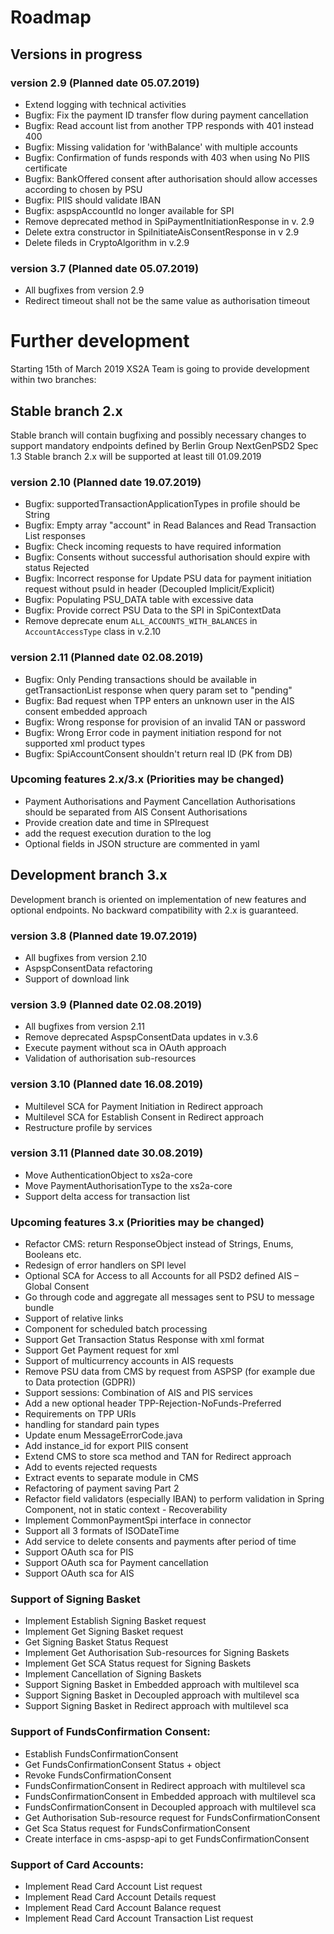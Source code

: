 # Roadmap

## Versions in progress

### version 2.9 (Planned date 05.07.2019)
- Extend logging with technical activities 
- Bugfix: Fix the payment ID transfer flow during payment cancellation
- Bugfix: Read account list from another TPP responds with 401 instead 400
- Bugfix: Missing validation for 'withBalance' with multiple accounts
- Bugfix: Confirmation of funds responds with 403 when using No PIIS certificate
- Bugfix: BankOffered consent after authorisation should allow accesses according to chosen by PSU 
- Bugfix: PIIS should validate IBAN 
- Bugfix: aspspAccountId no longer available for SPI 
- Remove deprecated method in SpiPaymentInitiationResponse in v. 2.9 
- Delete extra constructor in SpiInitiateAisConsentResponse in v 2.9 
- Delete fileds in CryptoAlgorithm in v.2.9


### version 3.7 (Planned date 05.07.2019)
- All bugfixes from version 2.9
- Redirect timeout shall not be the same value as authorisation timeout 


# Further development
Starting 15th of March 2019 XS2A Team is going to provide development within two branches:

## Stable branch 2.x
Stable branch will contain bugfixing and possibly necessary changes to support mandatory endpoints defined by Berlin Group NextGenPSD2 Spec 1.3
Stable branch 2.x will be supported at least till 01.09.2019



### version 2.10 (Planned date 19.07.2019)
- Bugfix: supportedTransactionApplicationTypes in profile should be String 
- Bugfix: Empty array "account" in Read Balances and Read Transaction List responses
- Bugfix: Check incoming requests to have required information
- Bugfix: Consents without successful authorisation should expire with status Rejected
- Bugfix: Incorrect response for Update PSU data for payment initiation request without psuId in header (Decoupled Implicit/Explicit) 
- Bugfix: Populating PSU_DATA table with excessive data
- Bugfix: Provide correct PSU Data to the SPI in SpiContextData
- Remove deprecate enum `ALL_ACCOUNTS_WITH_BALANCES` in `AccountAccessType` class in v.2.10

### version 2.11 (Planned date 02.08.2019)
- Bugfix: Only Pending transactions should be available in getTransactionList response when query param set to "pending"
- Bugfix: Bad request when TPP enters an unknown user in the AIS consent embedded approach
- Bugfix: Wrong response for provision of an invalid TAN or password 
- Bugfix: Wrong Error code in payment initiation respond for not supported xml product types 
- Bugfix: SpiAccountConsent shouldn't return real ID (PK from DB)


### Upcoming features 2.x/3.x (Priorities may be changed)
- Payment Authorisations and Payment Cancellation Authorisations should be separated from AIS Consent Authorisations 
- Provide creation date and time in SPIrequest 
- add the request execution duration to the log  
- Optional fields in JSON structure are commented in yaml 


## Development branch 3.x
Development branch is oriented on implementation of new features and optional endpoints.
No backward compatibility with 2.x is guaranteed.


### version 3.8 (Planned date 19.07.2019)
- All bugfixes from version 2.10
- AspspConsentData refactoring
- Support of download link 


### version 3.9 (Planned date 02.08.2019)
- All bugfixes from version 2.11
- Remove deprecated AspspConsentData updates in v.3.6
- Execute payment without sca in OAuth approach 
- Validation of authorisation sub-resources


### version 3.10 (Planned date 16.08.2019)
- Multilevel SCA for Payment Initiation in Redirect approach
- Multilevel SCA for Establish Consent in Redirect approach 
- Restructure profile by services 


### version 3.11 (Planned date 30.08.2019)
- Move AuthenticationObject to xs2a-core 
- Move PaymentAuthorisationType to the xs2a-core 
- Support delta access for transaction list 


### Upcoming features 3.x (Priorities may be changed)
- Refactor CMS: return ResponseObject instead of Strings, Enums, Booleans etc.
- Redesign of error handlers on SPI level 
- Optional SCA for Access to all Accounts for all PSD2 defined AIS – Global Consent 
- Go through code and aggregate all messages sent to PSU to message bundle  
- Support of relative links
- Component for scheduled batch processing 
- Support Get Transaction Status Response with xml format 
- Support Get Payment request for xml 
- Support of multicurrency accounts in AIS requests 
- Remove PSU data from CMS by request from ASPSP (for example due to Data protection (GDPR)) 
- Support sessions: Combination of AIS and PIS services 
- Add a new optional header TPP-Rejection-NoFunds-Preferred 
- Requirements on TPP URIs  
- handling for standard pain types
- Update enum MessageErrorCode.java 
- Add instance_id for export PIIS consent 
- Extend CMS to store sca method and TAN for Redirect approach 
- Add to events rejected requests 
- Extract events to separate module in CMS 
- Refactoring of payment saving Part 2 
- Refactor field validators (especially IBAN) to perform validation in Spring Component, not in static context - Recoverability 
- Implement CommonPaymentSpi interface in connector 
- Support all 3 formats of ISODateTime 
- Add service to delete consents and payments after period of time 
- Support OAuth sca for PIS
- Support OAuth sca for Payment cancellation
- Support OAuth sca for AIS 

### Support of Signing Basket
- Implement Establish Signing Basket request
- Implement Get Signing Basket request
- Get Signing Basket Status Request
- Implement Get Authorisation Sub-resources for Signing Baskets
- Implement Get SCA Status request for Signing Baskets
- Implement Cancellation of Signing Baskets
- Support Signing Basket in Embedded approach with multilevel sca
- Support Signing Basket in Decoupled approach with multilevel sca
- Support Signing Basket in Redirect approach with multilevel sca

### Support of FundsConfirmation Consent:
- Establish FundsConfirmationConsent 
- Get FundsConfirmationConsent Status + object
- Revoke FundsConfirmationConsent
- FundsConfirmationConsent in Redirect approach with multilevel sca
- FundsConfirmationConsent in Embedded approach with multilevel sca
- FundsConfirmationConsent in Decoupled approach with multilevel sca
- Get Authorisation Sub-resource request for FundsConfirmationConsent
- Get Sca Status request for FundsConfirmationConsent 
- Create interface in cms-aspsp-api to get FundsConfirmationConsent 

### Support of Card Accounts:
- Implement Read Card Account List request
- Implement Read Card Account Details request
- Implement Read Card Account Balance request
- Implement Read Card Account Transaction List request